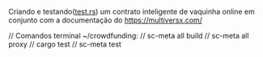 Criando e testando([test.rs](tests/crowdfunding_blackbox_test.rs)) um contrato inteligente de vaquinha online em conjunto com a documentação do https://multiversx.com/   

// Comandos terminal ~/crowdfunding:
// sc-meta all build
// sc-meta all proxy
// cargo test
// sc-meta test

